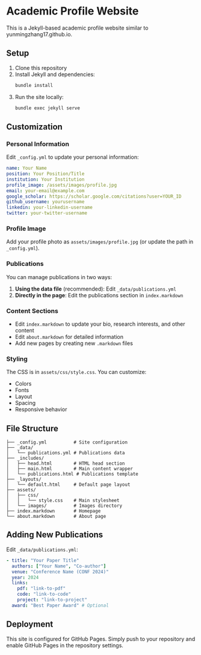 # Academic Profile Website

This is a Jekyll-based academic profile website similar to yunmingzhang17.github.io.

## Setup

1. Clone this repository
2. Install Jekyll and dependencies:
   ```bash
   bundle install
   ```
3. Run the site locally:
   ```bash
   bundle exec jekyll serve
   ```

## Customization

### Personal Information

Edit `_config.yml` to update your personal information:

```yaml
name: Your Name
position: Your Position/Title
institution: Your Institution
profile_image: /assets/images/profile.jpg
email: your-email@example.com
google_scholar: https://scholar.google.com/citations?user=YOUR_ID
github_username: yourusername
linkedin: your-linkedin-username
twitter: your-twitter-username
```

### Profile Image

Add your profile photo as `assets/images/profile.jpg` (or update the path in `_config.yml`).

### Publications

You can manage publications in two ways:

1. **Using the data file** (recommended): Edit `_data/publications.yml`
2. **Directly in the page**: Edit the publications section in `index.markdown`

### Content Sections

- Edit `index.markdown` to update your bio, research interests, and other content
- Edit `about.markdown` for detailed information
- Add new pages by creating new `.markdown` files

### Styling

The CSS is in `assets/css/style.css`. You can customize:
- Colors
- Fonts  
- Layout
- Spacing
- Responsive behavior

## File Structure

```
├── _config.yml          # Site configuration
├── _data/
│   └── publications.yml # Publications data
├── _includes/
│   ├── head.html        # HTML head section
│   ├── main.html        # Main content wrapper
│   └── publications.html # Publications template
├── _layouts/
│   └── default.html     # Default page layout
├── assets/
│   ├── css/
│   │   └── style.css    # Main stylesheet
│   └── images/          # Images directory
├── index.markdown       # Homepage
└── about.markdown       # About page
```

## Adding New Publications

Edit `_data/publications.yml`:

```yaml
- title: "Your Paper Title"
  authors: ["Your Name", "Co-author"]
  venue: "Conference Name (CONF 2024)"
  year: 2024
  links:
    pdf: "link-to-pdf"
    code: "link-to-code"
    project: "link-to-project"
  award: "Best Paper Award" # Optional
```

## Deployment

This site is configured for GitHub Pages. Simply push to your repository and enable GitHub Pages in the repository settings.
